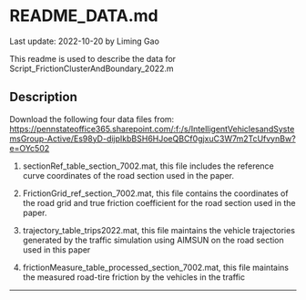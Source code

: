 # README_DATA.md
Last update:  2022-10-20 by Liming Gao

This readme is used to describe the data for Script_FrictionClusterAndBoundary_2022.m

## Description

Download the following four data files from: https://pennstateoffice365.sharepoint.com/:f:/s/IntelligentVehiclesandSystemsGroup-Active/Es98yD-dijpIkbBSH6HJoeQBCf0gjxuC3W7m2TcUfvynBw?e=OYc502

1. sectionRef_table_section_7002.mat, this file includes the reference curve coordinates of the road section used in the paper.
 
2. FrictionGrid_ref_section_7002.mat, this file contains the coordinates of the road grid and true friction coefficient for the road section used in the paper. 
 
3. trajectory_table_trips2022.mat, this file maintains the vehicle trajectories generated by the traffic simulation using AIMSUN on the road section used in this paper
  
4. frictionMeasure_table_processed_section_7002.mat, this file maintains the measured road-tire friction by the vehicles in the traffic


---
